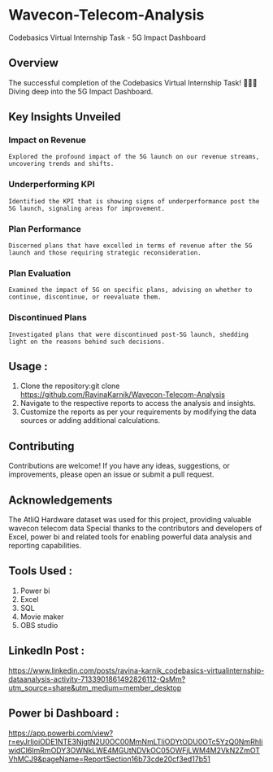 # Wavecon-Telecom-Analysis
Codebasics Virtual Internship Task - 5G Impact Dashboard
## Overview
The successful completion of the Codebasics Virtual Internship Task! 🎉👨‍💻 Diving deep into the 5G Impact Dashboard.

## Key Insights Unveiled

### Impact on Revenue
    Explored the profound impact of the 5G launch on our revenue streams, uncovering trends and shifts.

### Underperforming KPI
    Identified the KPI that is showing signs of underperformance post the 5G launch, signaling areas for improvement.

### Plan Performance
    Discerned plans that have excelled in terms of revenue after the 5G launch and those requiring strategic reconsideration.

### Plan Evaluation
    Examined the impact of 5G on specific plans, advising on whether to continue, discontinue, or reevaluate them.

### Discontinued Plans
    Investigated plans that were discontinued post-5G launch, shedding light on the reasons behind such decisions.

## Usage :
1. Clone the repository:git clone https://github.com/RavinaKarnik/Wavecon-Telecom-Analysis
2. Navigate to the respective reports to access the analysis and insights.
3. Customize the reports as per your requirements by modifying the data sources or adding additional calculations.

## Contributing
Contributions are welcome! If you have any ideas, suggestions, or improvements, please open an issue or submit a pull request.

## Acknowledgements
The AtliQ Hardware dataset was used for this project, providing valuable wavecon telecom data
Special thanks to the contributors and developers of Excel, power bi and  related tools for enabling powerful data analysis and reporting capabilities.


## Tools Used : 
1. Power bi 
2. Excel
3. SQL
4. Movie maker
5. OBS studio

## Linkedln Post : 
https://www.linkedin.com/posts/ravina-karnik_codebasics-virtualinternship-dataanalysis-activity-7133901861492826112-QsMm?utm_source=share&utm_medium=member_desktop

## Power bi Dashboard :
https://app.powerbi.com/view?r=eyJrIjoiODE1NTE3NjgtN2U0OC00MmNmLTliODYtODU0OTc5YzQ0NmRhIiwidCI6ImRmODY3OWNkLWE4MGUtNDVkOC05OWFjLWM4M2VkN2ZmOTVhMCJ9&pageName=ReportSection16b73cde20cf3ed17b51




